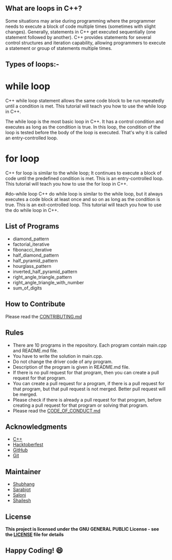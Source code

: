 
## What are loops in C++?
Some situations may arise during programming where the programmer needs to execute a block of code multiple times (sometimes with slight changes). Generally, statements in C++ get executed sequentially (one statement followed by another). C++ provides statements for several control structures and iteration capability, allowing programmers to execute a statement or group of statements multiple times. 

## Types of loops:-
# while loop
C++ while loop statement allows the same code block to be run repeatedly until a condition is met. This tutorial will teach you how to use the while loop in C++.

The while loop is the most basic loop in C++. It has a control condition and executes as long as the condition is true. In this loop, the condition of the loop is tested before the body of the loop is executed. That's why it is called an entry-controlled loop. 

# for loop
C++ for loop is similar to the while loop; It continues to execute a block of code until the predefined condition is met. This is an entry-controlled loop. This tutorial will teach you how to use the for loop in C++. 

#do-while loop
C++ do while loop is similar to the while loop, but it always executes a code block at least once and so on as long as the condition is true. This is an exit-controlled loop. This tutorial will teach you how to use the do while loop in C++.


## List of Programs

- diamond_pattern
- factorial_iterative
- fibonacci_iterative
- half_diamond_pattern
- half_pyramid_pattern
- hourglass_pattern
- inverted_half_pyramid_pattern
- right_angle_triangle_pattern
- right_angle_triangle_with_number
- sum_of_digits 

## How to Contribute
Please read the [CONTRIBUTING.md](../../CONTRIBUTING.md)

## Rules
- There are 10 programs in the repository. Each program contain main.cpp and README.md file.
- You have to write the solution in main.cpp.
- Do not change the driver code of any program.
- Description of the program is given in README.md file.
- If there is no pull request for that program, then you can create a pull request for that program.
- You can create a pull request for a program, if there is a pull request for that program, but that pull request is not merged. Better pull request will be merged.
- Please check if there is already a pull request for that program, before creating a pull request for that program or solving that program.
- Please read the [CODE_OF_CONDUCT.md](../CODE_OF_CONDUCT.md)

## Acknowledgments
- [C++](https://www.cplusplus.org/)
- [Hacktoberfest](https://hacktoberfest.digitalocean.com/)
- [GitHub](https://github.com)
- [Git](https://git-scm.com/)

## Maintainer
- [Shubhang](http://github.com/Shubhang-2111)
- [Sarabjot](https://github.com/ricky-aufvaa)
- [Saloni](https://github.com/saloni1202)
- [Shailesh](https://github.com/ShaileshKumar007)

## License
**This project is licensed under the GNU GENERAL PUBLIC License - see the [LICENSE](../LICENSE) file for details**

## Happy Coding! :smile:
